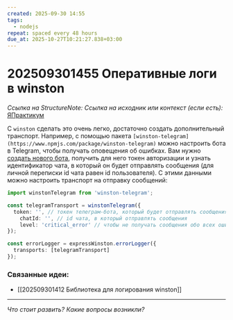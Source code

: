 ```yaml
---
created: 2025-09-30 14:55
tags:
  - nodejs
repeat: spaced every 48 hours
due_at: 2025-10-27T10:21:27.838+03:00
---
```

# 202509301455 Оперативные логи в winston

*Ссылка на StructureNote:*
*Ссылка на исходник или контекст (если есть):* [ЯПрактикум](https://practicum.yandex.ru/learn/backend-nodejs/courses/16b47298-e20d-4fde-9619-1ab305039a00/sprints/564238/topics/7c96eb76-3d6b-4f26-8c50-71c3fa757f2b/lessons/3293dc4e-15ac-48f7-afc6-4e8f16466a2f/)

С `winston` сделать это очень легко, достаточно создать дополнительный транспорт. Например, с помощью пакета `[winston-telegram](https://www.npmjs.com/package/winston-telegram)` можно настроить бота в Telegram, чтобы получать оповещения об ошибках. Вам нужно [создать нового бота](https://core.telegram.org/bots#creating-a-new-bot), получить для него токен авторизации и узнать идентификатор чата, в который он будет отправлять сообщения (для личной переписки id чата равен id пользователя). С этими данными можно настроить транспорт на отправку сообщений:

```ts
import winstonTelegram from 'winston-telegram';

const telegramTransport = winstonTelegram({
  token: '', // токен телеграм-бота, который будет отправлять сообщения
    chatId: '', // id чата, в который отправлять сообщения
    level: 'critical_error' // чтобы не получать сообщения обо всех ошибках, можно указать специальный уровень
});

const errorLogger = expressWinston.errorLogger({
  transports: [telegramTransport]
});
```

### Связанные идеи:

* [[202509301412 Библиотека для логирования winston]]

---

*Что стоит развить? Какие вопросы возникли?*

